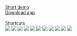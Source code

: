 [Short demo](https://www.youtube.com/watch?v=KAmxfnd3Eik)
<br />
[Download app](https://drive.google.com/file/d/1twcSfWcwb3zEyueTXmPXLQmOvqU2zfc7/view?usp=drive_link)
<br />
<br />
Shortcuts
<br />
<img src="https://res.cloudinary.com/tipegallery/image/upload/v1712249809/react/react%20native/eduquiz/demo_1_e1mjn4.jpg" />
<img src="https://res.cloudinary.com/tipegallery/image/upload/v1712249810/react/react%20native/eduquiz/demo_2_gfs16i.jpg" />
<img src="https://res.cloudinary.com/tipegallery/image/upload/v1712249824/react/react%20native/eduquiz/demo_3_fk7lmo.jpg" />
<img src="https://res.cloudinary.com/tipegallery/image/upload/v1712249859/react/react%20native/eduquiz/demo_4_bnknvb.jpg" />
<img src="https://res.cloudinary.com/tipegallery/image/upload/v1712249860/react/react%20native/eduquiz/demo_5_wj222f.jpg" />
<img src="https://res.cloudinary.com/tipegallery/image/upload/v1712249917/react/react%20native/eduquiz/demo_6_gobdp2.jpg" />
<img src="https://res.cloudinary.com/tipegallery/image/upload/v1712249935/react/react%20native/eduquiz/demo_7_gdmmut.jpg" />
<img src="https://res.cloudinary.com/tipegallery/image/upload/v1712249935/react/react%20native/eduquiz/demo_8_qbztaq.jpg" />
<img src="https://res.cloudinary.com/tipegallery/image/upload/v1712249936/react/react%20native/eduquiz/demo_9_fajgsi.jpg" />
<img src="https://res.cloudinary.com/tipegallery/image/upload/v1712249938/react/react%20native/eduquiz/demo_10_hi3hev.jpg" />
<img src="https://res.cloudinary.com/tipegallery/image/upload/v1712249938/react/react%20native/eduquiz/demo_11_ydwpqr.jpg" />
